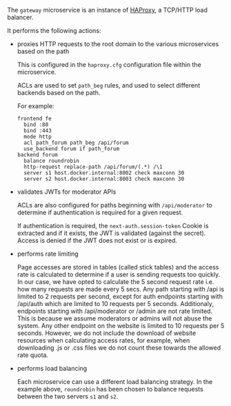 The `gateway` microservice is an instance of [HAProxy](https://www.haproxy.org/), a TCP/HTTP load balancer.

It performs the following actions:

- proxies HTTP requests to the root domain to the various microservices based on the path

  This is configured in the `haproxy.cfg` configuration file within the microservice.

  ACLs are used to set `path_beg` rules, and used to select different backends based on the path.

  For example:

  ```
  frontend fe
    bind :80
    bind :443
    mode http
    acl path_forum path_beg /api/forum
    use_backend forum if path_forum
  backend forum
    balance roundrobin
    http-request replace-path /api/forum/(.*) /\1
    server s1 host.docker.internal:8002 check maxconn 30
    server s2 host.docker.internal:8003 check maxconn 30
  ```

- validates JWTs for moderator APIs

  ACLs are also configured for paths beginning with `/api/moderator` to determine if authentication is required for a given request.

  If authentication is required, the `next-auth.session-token` Cookie is extracted and if it exists, the JWT is validated (against the secret). Access is denied if the JWT does not exist or is expired.

- performs rate limiting

  Page accesses are stored in tables (called stick tables) and the access rate is calculated to determine if a user is sending requests too quickly. In our case, we have opted to calculate the 5 second request rate i.e. how many requests are made every 5 secs. Any path starting with /api is limited to 2 requests per second, except for auth endpoints starting with /api/auth which are limited to 10 requests per 5 seconds. Additionaly, endpoints starting with /api/moderator or /admin are not rate limited. This is because we assume moderators or admins will not abuse the system. Any other endpoint on the website is limited to 10 requests per 5 seconds. However, we do not include the download of website resources when calculating access rates, for example, when downloading .js or .css files we do not count these towards the allowed rate quota.

- performs load balancing

  Each microservice can use a different load balancing strategy. In the example above, `roundrobin` has been chosen to balance requests between the two servers `s1` and `s2`.
